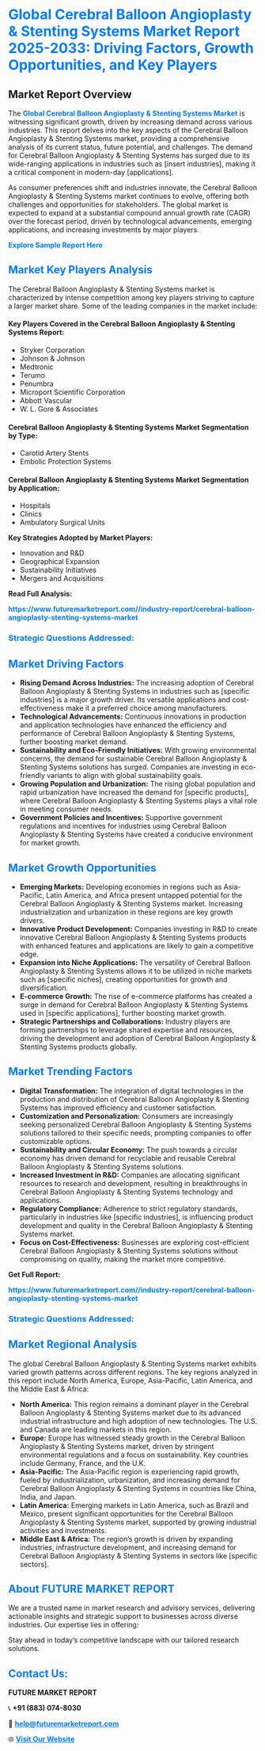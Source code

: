 <h1 style="color: #007BFF;">Global Cerebral Balloon Angioplasty & Stenting Systems Market Report 2025-2033: Driving Factors, Growth Opportunities, and Key Players</h1>

<section id="overview">
<h2>Market Report Overview</h2>
<p>The <a href="https://www.futuremarketreport.com//industry-report/cerebral-balloon-angioplasty-stenting-systems-market" style="color: #007BFF; text-decoration: none;"><strong>Global Cerebral Balloon Angioplasty & Stenting Systems Market</strong></a> is witnessing significant growth, driven by increasing demand across various industries. This report delves into the key aspects of the Cerebral Balloon Angioplasty & Stenting Systems market, providing a comprehensive analysis of its current status, future potential, and challenges. The demand for Cerebral Balloon Angioplasty & Stenting Systems has surged due to its wide-ranging applications in industries such as [insert industries], making it a critical component in modern-day [applications].</p>
<p>As consumer preferences shift and industries innovate, the Cerebral Balloon Angioplasty & Stenting Systems market continues to evolve, offering both challenges and opportunities for stakeholders. The global market is expected to expand at a substantial compound annual growth rate (CAGR) over the forecast period, driven by technological advancements, emerging applications, and increasing investments by major players.</p>
</section>

<section id="overview">
<p><a href="https://www.futuremarketreport.com//request-sample/reportId=56339" style="color: #007BFF; text-decoration: none;"><strong>Explore Sample Report Here</strong></a></p>
</section>

<section id="key-players">
<h2 style="color: #007BFF;">Market Key Players Analysis</h2>
<p>The Cerebral Balloon Angioplasty & Stenting Systems market is characterized by intense competition among key players striving to capture a larger market share. Some of the leading companies in the market include:</p>
<h4>Key Players Covered in the Cerebral Balloon Angioplasty & Stenting Systems Report:</h4>
<ul><li>Stryker Corporation</li><li>Johnson &amp; Johnson</li><li>Medtronic</li><li>Terumo</li><li>Penumbra</li><li>Microport Scientific Corporation</li><li>Abbott Vascular</li><li>W. L. Gore &amp; Associates</li></ul>
<h4>Cerebral Balloon Angioplasty & Stenting Systems Market Segmentation by Type:</h4>
<ul><li>Carotid Artery Stents</li><li>Embolic Protection Systems</li></ul>

<h4>Cerebral Balloon Angioplasty & Stenting Systems Market Segmentation by Application:</h4>
<ul><li>Hospitals</li><li>Clinics</li><li>Ambulatory Surgical Units</li></ul>
<p><strong>Key Strategies Adopted by Market Players:</strong></p>
<ul>
<li>Innovation and R&D</li>
<li>Geographical Expansion</li>
<li>Sustainability Initiatives</li>
<li>Mergers and Acquisitions</li>
</ul>
</section>

<section>
<p><strong>Read Full Analysis: </strong></p><a href="https://www.futuremarketreport.com//industry-report/cerebral-balloon-angioplasty-stenting-systems-market" style="color: #007BFF; text-decoration: none;"><strong>https://www.futuremarketreport.com//industry-report/cerebral-balloon-angioplasty-stenting-systems-market</strong></a>
<h3 style="color: #007BFF;">Strategic Questions Addressed:</h3>
</section>

<section id="driving-factors">
<h2 style="color: #007BFF;">Market Driving Factors</h2>
<ul>
<li><strong>Rising Demand Across Industries:</strong> The increasing adoption of Cerebral Balloon Angioplasty & Stenting Systems in industries such as [specific industries] is a major growth driver. Its versatile applications and cost-effectiveness make it a preferred choice among manufacturers.</li>
<li><strong>Technological Advancements:</strong> Continuous innovations in production and application technologies have enhanced the efficiency and performance of Cerebral Balloon Angioplasty & Stenting Systems, further boosting market demand.</li>
<li><strong>Sustainability and Eco-Friendly Initiatives:</strong> With growing environmental concerns, the demand for sustainable Cerebral Balloon Angioplasty & Stenting Systems solutions has surged. Companies are investing in eco-friendly variants to align with global sustainability goals.</li>
<li><strong>Growing Population and Urbanization:</strong> The rising global population and rapid urbanization have increased the demand for [specific products], where Cerebral Balloon Angioplasty & Stenting Systems plays a vital role in meeting consumer needs.</li>
<li><strong>Government Policies and Incentives:</strong> Supportive government regulations and incentives for industries using Cerebral Balloon Angioplasty & Stenting Systems have created a conducive environment for market growth.</li>
</ul>
</section>

<section id="growth-opportunities">
<h2 style="color: #007BFF;">Market Growth Opportunities</h2>
<ul>
<li><strong>Emerging Markets:</strong> Developing economies in regions such as Asia-Pacific, Latin America, and Africa present untapped potential for the Cerebral Balloon Angioplasty & Stenting Systems market. Increasing industrialization and urbanization in these regions are key growth drivers.</li>
<li><strong>Innovative Product Development:</strong> Companies investing in R&D to create innovative Cerebral Balloon Angioplasty & Stenting Systems products with enhanced features and applications are likely to gain a competitive edge.</li>
<li><strong>Expansion into Niche Applications:</strong> The versatility of Cerebral Balloon Angioplasty & Stenting Systems allows it to be utilized in niche markets such as [specific niches], creating opportunities for growth and diversification.</li>
<li><strong>E-commerce Growth:</strong> The rise of e-commerce platforms has created a surge in demand for Cerebral Balloon Angioplasty & Stenting Systems used in [specific applications], further boosting market growth.</li>
<li><strong>Strategic Partnerships and Collaborations:</strong> Industry players are forming partnerships to leverage shared expertise and resources, driving the development and adoption of Cerebral Balloon Angioplasty & Stenting Systems products globally.</li>
</ul>
</section>

<section id="trending-factors">
<h2 style="color: #007BFF;">Market Trending Factors</h2>
<ul>
<li><strong>Digital Transformation:</strong> The integration of digital technologies in the production and distribution of Cerebral Balloon Angioplasty & Stenting Systems has improved efficiency and customer satisfaction.</li>
<li><strong>Customization and Personalization:</strong> Consumers are increasingly seeking personalized Cerebral Balloon Angioplasty & Stenting Systems solutions tailored to their specific needs, prompting companies to offer customizable options.</li>
<li><strong>Sustainability and Circular Economy:</strong> The push towards a circular economy has driven demand for recyclable and reusable Cerebral Balloon Angioplasty & Stenting Systems solutions.</li>
<li><strong>Increased Investment in R&D:</strong> Companies are allocating significant resources to research and development, resulting in breakthroughs in Cerebral Balloon Angioplasty & Stenting Systems technology and applications.</li>
<li><strong>Regulatory Compliance:</strong> Adherence to strict regulatory standards, particularly in industries like [specific industries], is influencing product development and quality in the Cerebral Balloon Angioplasty & Stenting Systems market.</li>
<li><strong>Focus on Cost-Effectiveness:</strong> Businesses are exploring cost-efficient Cerebral Balloon Angioplasty & Stenting Systems solutions without compromising on quality, making the market more competitive.</li>
</ul>
</section>

<section>
<p><strong>Get Full Report: </strong></p><a href="https://www.futuremarketreport.com//industry-report/cerebral-balloon-angioplasty-stenting-systems-market" style="color: #007BFF; text-decoration: none;"><strong>https://www.futuremarketreport.com//industry-report/cerebral-balloon-angioplasty-stenting-systems-market</strong></a>
<h3 style="color: #007BFF;">Strategic Questions Addressed:</h3>
</section>


<section id="regional-analysis">
<h2 style="color: #007BFF;">Market Regional Analysis</h2>
<p>The global Cerebral Balloon Angioplasty & Stenting Systems market exhibits varied growth patterns across different regions. The key regions analyzed in this report include North America, Europe, Asia-Pacific, Latin America, and the Middle East & Africa:</p>
<ul>
<li><strong>North America:</strong> This region remains a dominant player in the Cerebral Balloon Angioplasty & Stenting Systems market due to its advanced industrial infrastructure and high adoption of new technologies. The U.S. and Canada are leading markets in this region.</li>
<li><strong>Europe:</strong> Europe has witnessed steady growth in the Cerebral Balloon Angioplasty & Stenting Systems market, driven by stringent environmental regulations and a focus on sustainability. Key countries include Germany, France, and the U.K.</li>
<li><strong>Asia-Pacific:</strong> The Asia-Pacific region is experiencing rapid growth, fueled by industrialization, urbanization, and increasing demand for Cerebral Balloon Angioplasty & Stenting Systems in countries like China, India, and Japan.</li>
<li><strong>Latin America:</strong> Emerging markets in Latin America, such as Brazil and Mexico, present significant opportunities for the Cerebral Balloon Angioplasty & Stenting Systems market, supported by growing industrial activities and investments.</li>
<li><strong>Middle East & Africa:</strong> The region’s growth is driven by expanding industries, infrastructure development, and increasing demand for Cerebral Balloon Angioplasty & Stenting Systems in sectors like [specific sectors].</li>
</ul>
</section>

<footer>
<h2 style="color: #007BFF;">About FUTURE MARKET REPORT</h2>
<p>We are a trusted name in market research and advisory services, delivering actionable insights and strategic support to businesses across diverse industries. Our expertise lies in offering:</p>

<p>Stay ahead in today’s competitive landscape with our tailored research solutions.</p>

<h2 style="color: #007BFF;">Contact Us:</h2>
<p><strong>FUTURE MARKET REPORT</strong></p>
<p>📞 <strong>+91 (883) 074-8030</strong></p>
<p>📧 <strong><a href="mailto:help@futuremarketreport.com" style="color: #007BFF;">help@futuremarketreport.com</a></strong></p>
<p>🌐 <strong><a href="https://www.futuremarketreport.com/" style="color: #007BFF;">Visit Our Website</a></strong></p>
</footer>